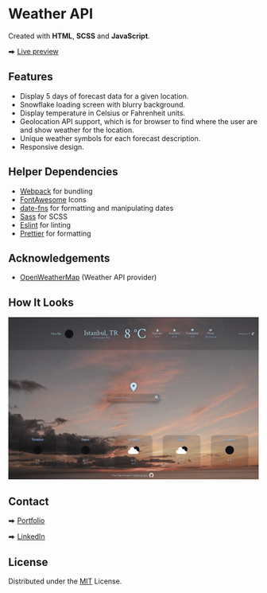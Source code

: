 # Weather API

Created with **HTML**, **SCSS** and **JavaScript**.

⮕ [Live preview](https://fatiharapoglu.github.io/weather/)

## Features

-   Display 5 days of forecast data for a given location.
-   Snowflake loading screen with blurry background.
-   Display temperature in Celsius or Fahrenheit units.
-   Geolocation API support, which is for browser to find where the user are and show weather for the location.
-   Unique weather symbols for each forecast description.
-   Responsive design.

## Helper Dependencies

-   [Webpack](https://webpack.js.org/) for bundling
-   [FontAwesome](https://fontawesome.com/) Icons
-   [date-fns](https://date-fns.org/) for formatting and manipulating dates
-   [Sass](https://sass-lang.com/) for SCSS
-   [Eslint](https://eslint.org/) for linting
-   [Prettier](https://prettier.io/) for formatting

## Acknowledgements

-   [OpenWeatherMap](https://openweathermap.org/) (Weather API provider)

## How It Looks

![ss](./dist/assets/readme.png)

## Contact

⮕ [Portfolio](https://fatiharapoglu.dev)

⮕ [LinkedIn](https://www.linkedin.com/in/fatiharapoglu/)

## License

Distributed under the [MIT](https://choosealicense.com/licenses/mit/) License.
